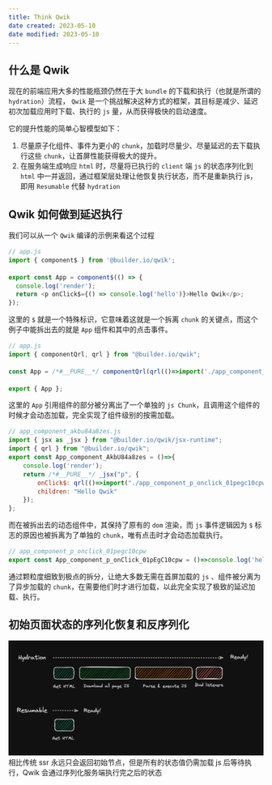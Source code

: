 ```yaml
---
title: Think Qwik
date created: 2023-05-10
date modified: 2023-05-10
---
```


## 什么是 Qwik

现在的前端应用大多的性能瓶颈仍然在于大 `bundle` 的下载和执行（也就是所谓的 `hydration`）流程， `Qwik` 是一个挑战解决这种方式的框架，其目标是减少、延迟初次加载应用时下载、执行的 `js` 量，从而获得极快的启动速度。

它的提升性能的简单心智模型如下：

1. 尽量原子化组件、事件为更小的 `chunk`，加载时尽量少、尽量延迟的去下载执行这些 `chunk`，让首屏性能获得极大的提升。
2. 在服务端生成响应 `html` 时，尽量将已执行的 `client` 端 `js` 的状态序列化到 `html` 中一并返回，通过框架层处理让他恢复执行状态，而不是重新执行 js，即用 `Resumable` 代替 `hydration`

## Qwik 如何做到延迟执行

我们可以从一个 `Qwik` 编译的示例来看这个过程

```javascript
// app.js
import { component$ } from '@builder.io/qwik';

export const App = component$(() => {
  console.log('render');
  return <p onClick$={() => console.log('hello')}>Hello Qwik</p>;
});
```

这里的 `$` 就是一个特殊标识，它意味着这就是一个拆离 `chunk` 的关键点，而这个例子中能拆出去的就是 `App` 组件和其中的点击事件。

```javascript
// app.js
import { componentQrl, qrl } from "@builder.io/qwik";

const App = /*#__PURE__*/ componentQrl(qrl(()=>import('./app_component_akbu84a8zes.js'), "App_component_AkbU84a8zes"));

export { App };
```

这里的 `App` 引用组件的部分被分离出了一个单独的 `js Chunk`，且调用这个组件的时候才会动态加载，完全实现了组件级别的按需加载。

```javascript
// app_component_akbu84a8zes.js
import { jsx as _jsx } from "@builder.io/qwik/jsx-runtime";
import { qrl } from "@builder.io/qwik";
export const App_component_AkbU84a8zes = ()=>{
    console.log('render');
    return /*#__PURE__*/ _jsx("p", {
        onClick$: qrl(()=>import("./app_component_p_onclick_01pegc10cpw"), "App_component_p_onClick_01pEgC10cpw"),
        children: "Hello Qwik"
    });
};
```

而在被拆出去的动态组件中，其保持了原有的 `dom` 渲染，而 `js` 事件逻辑因为 `$` 标志的原因也被拆离为了单独的 `chunk`，唯有点击时才会动态加载执行。

```javascript
// app_component_p_onclick_01pegc10cpw
export const App_component_p_onClick_01pEgC10cpw = ()=>console.log('hello');
```

通过颗粒度细致到极点的拆分，让绝大多数无需在首屏加载的 `js` 、组件被分离为了异步加载的 `chunk`，在需要他们时才进行加载，以此完全实现了极致的延迟加载、执行。

## 初始页面状态的序列化恢复和反序列化
![image.png](https://raw.githubusercontent.com/jeasonnow/pics/main/202305101652691.png)
相比传统 ssr 永远只会返回初始节点，但是所有的状态值仍需加载 js 后等待执行，Qwik 会通过序列化服务端执行完之后的状态